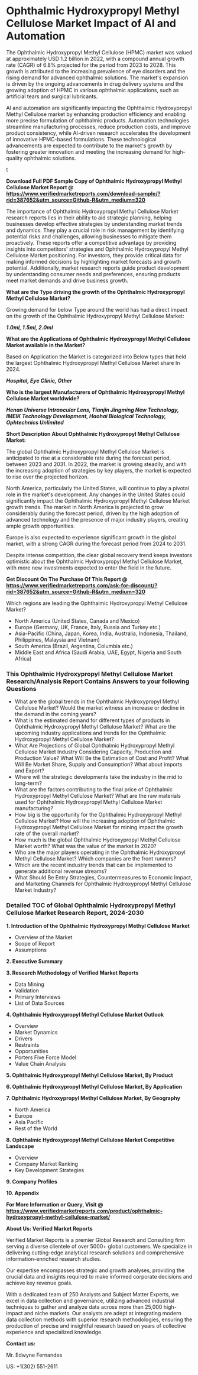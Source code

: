 <meta name="title" content="Global Ophthalmic Hydroxypropyl Methyl Cellulose Market Impact of AI and Automation"><meta name="description" content="The Ophthalmic Hydroxypropyl Methyl Cellulose (HPMC) market was valued at approximately USD 1.2 billion in 2022, with a compound annual growth rate (CAGR) of 6.8% proj"><meta name="title" content="Ophthalmic Hydroxypropyl Methyl Cellulose Market Size, Share, Scope, Trends, Growth, Opportunities, Analysis, Forecast"><h1>Ophthalmic Hydroxypropyl Methyl Cellulose Market Impact of AI and Automation</h1><p>The Ophthalmic Hydroxypropyl Methyl Cellulose (HPMC) market was valued at approximately USD 1.2 billion in 2022, with a compound annual growth rate (CAGR) of 6.8% projected for the period from 2023 to 2028. This growth is attributed to the increasing prevalence of eye disorders and the rising demand for advanced ophthalmic solutions. The market's expansion is driven by the ongoing advancements in drug delivery systems and the growing adoption of HPMC in various ophthalmic applications, such as artificial tears and surgical lubricants.</p><p>AI and automation are significantly impacting the Ophthalmic Hydroxypropyl Methyl Cellulose market by enhancing production efficiency and enabling more precise formulation of ophthalmic products. Automation technologies streamline manufacturing processes, reduce production costs, and improve product consistency, while AI-driven research accelerates the development of innovative HPMC-based formulations. These technological advancements are expected to contribute to the market's growth by fostering greater innovation and meeting the increasing demand for high-quality ophthalmic solutions.</p>t</p><p id="" class=""><strong>Download Full PDF Sample Copy of Ophthalmic Hydroxypropyl Methyl Cellulose Market Report @ <a href="https://www.verifiedmarketreports.com/download-sample/?rid=387652&utm_source=Github-R&utm_medium=320" target="_blank">https://www.verifiedmarketreports.com/download-sample/?rid=387652&utm_source=Github-R&utm_medium=320</a></strong></p><p>The importance of&nbsp;Ophthalmic Hydroxypropyl Methyl Cellulose Market research reports lies in their ability to aid strategic planning, helping businesses develop effective strategies by understanding market trends and dynamics. They play a crucial role in risk management by identifying potential risks and challenges, allowing businesses to mitigate them proactively. These reports offer a competitive advantage by providing insights into competitors' strategies and Ophthalmic Hydroxypropyl Methyl Cellulose Market positioning. For investors, they provide critical data for making informed decisions by highlighting market forecasts and growth potential. Additionally, market research reports guide product development by understanding consumer needs and preferences, ensuring products meet market demands and drive business growth.</p><p><strong>What are the&nbsp;Type driving the growth of the Ophthalmic Hydroxypropyl Methyl Cellulose Market?</strong></p><p id="" class="">Growing demand for below Type around the world has had a direct impact on the growth of the Ophthalmic Hydroxypropyl Methyl Cellulose Market:</p><em><strong>1.0ml, 1.5ml, 2.0ml</strong></em></p><strong>What are the&nbsp;Applications&nbsp;of Ophthalmic Hydroxypropyl Methyl Cellulose Market available in the Market?</strong></p><p id="" class="">Based on Application the Market is categorized into Below types that held the largest Ophthalmic Hydroxypropyl Methyl Cellulose Market share In 2024.</p><em><strong>Hospital, Eye Clinic, Other</strong></em></p><strong>Who is the largest Manufacturers of Ophthalmic Hydroxypropyl Methyl Cellulose Market worldwide?</strong></p><p><em><strong>Henan Universe Intraocular Lens, Tianjin Jingming New Technology, IMEIK Technology Development, Haohai Biological Technology, Ophtechnics Unlimited</strong></em></p><p id="" class=""><strong>Short Description About Ophthalmic Hydroxypropyl Methyl Cellulose Market:</strong></p><p>The global Ophthalmic Hydroxypropyl Methyl Cellulose Market is anticipated to rise at a considerable rate during the forecast period, between 2023 and 2031. In 2022, the market is growing steadily, and with the increasing adoption of strategies by key players, the market is expected to rise over the projected horizon.</p><p>North America, particularly the United States, will continue to play a pivotal role in the market's development. Any changes in the United States could significantly impact the Ophthalmic Hydroxypropyl Methyl Cellulose Market growth trends. The market in North America is projected to grow considerably during the forecast period, driven by the high adoption of advanced technology and the presence of major industry players, creating ample growth opportunities.</p><p>Europe is also expected to experience significant growth in the global market, with a strong CAGR during the forecast period from 2024 to 2031.</p><p>Despite intense competition, the clear global recovery trend keeps investors optimistic about the Ophthalmic Hydroxypropyl Methyl Cellulose Market, with more new investments expected to enter the field in the future.</p><p id="" class=""><strong>Get Discount On The Purchase Of This Report @ <a href="https://www.verifiedmarketreports.com/ask-for-discount/?rid=387652&utm_source=Github-R&utm_medium=320" target="_blank">https://www.verifiedmarketreports.com/ask-for-discount/?rid=387652&utm_source=Github-R&utm_medium=320</a></strong></p>Which regions are leading the Ophthalmic Hydroxypropyl Methyl Cellulose Market?</p><ul><li>North America (United States, Canada and Mexico)</li><li>Europe (Germany, UK, France, Italy, Russia and Turkey etc.)</li><li>Asia-Pacific (China, Japan, Korea, India, Australia, Indonesia, Thailand, Philippines, Malaysia and Vietnam)</li><li>South America (Brazil, Argentina, Columbia etc.)</li><li>Middle East and Africa (Saudi Arabia, UAE, Egypt, Nigeria and South Africa)</li></ul><h3 id="" class="">This Ophthalmic Hydroxypropyl Methyl Cellulose Market Research/Analysis Report Contains Answers to your following Questions</h3><ul><li>What are the global trends in the Ophthalmic Hydroxypropyl Methyl Cellulose Market? Would the market witness an increase or decline in the demand in the coming years?</li><li>What is the estimated demand for different types of products in Ophthalmic Hydroxypropyl Methyl Cellulose Market? What are the upcoming industry applications and trends for the Ophthalmic Hydroxypropyl Methyl Cellulose Market?</li><li>What Are Projections of Global Ophthalmic Hydroxypropyl Methyl Cellulose Market Industry Considering Capacity, Production and Production Value? What Will Be the Estimation of Cost and Profit? What Will Be Market Share, Supply and Consumption? What about imports and Export?</li><li>Where will the strategic developments take the industry in the mid to long-term?</li><li>What are the factors contributing to the final price of Ophthalmic Hydroxypropyl Methyl Cellulose Market? What are the raw materials used for Ophthalmic Hydroxypropyl Methyl Cellulose Market manufacturing?</li><li>How big is the opportunity for the Ophthalmic Hydroxypropyl Methyl Cellulose Market? How will the increasing adoption of Ophthalmic Hydroxypropyl Methyl Cellulose Market for mining impact the growth rate of the overall market?</li><li>How much is the global Ophthalmic Hydroxypropyl Methyl Cellulose Market worth? What was the value of the market In 2020?</li><li>Who are the major players operating in the Ophthalmic Hydroxypropyl Methyl Cellulose Market? Which companies are the front runners?</li><li>Which are the recent industry trends that can be implemented to generate additional revenue streams?</li><li>What Should Be Entry Strategies, Countermeasures to Economic Impact, and Marketing Channels for Ophthalmic Hydroxypropyl Methyl Cellulose Market Industry?</li></ul><h3 id="" class="">Detailed TOC of Global Ophthalmic Hydroxypropyl Methyl Cellulose Market Research Report, 2024-2030</h3><p id="" class=""><strong>1. Introduction of the Ophthalmic Hydroxypropyl Methyl Cellulose Market</strong></p><ul><li>Overview of the Market</li><li>Scope of Report</li><li>Assumptions</li></ul><p id="" class=""><strong>2. Executive Summary</strong></p><p id="" class=""><strong>3. Research Methodology of Verified Market Reports</strong></p><ul><li>Data Mining</li><li>Validation</li><li>Primary Interviews</li><li>List of Data Sources</li></ul><p id="" class=""><strong>4. Ophthalmic Hydroxypropyl Methyl Cellulose Market Outlook</strong></p><ul><li>Overview</li><li>Market Dynamics</li><li>Drivers</li><li>Restraints</li><li>Opportunities</li><li>Porters Five Force Model</li><li>Value Chain Analysis</li></ul><p id="" class=""><strong>5. Ophthalmic Hydroxypropyl Methyl Cellulose Market, By Product</strong></p><p id="" class=""><strong>6. Ophthalmic Hydroxypropyl Methyl Cellulose Market, By Application</strong></p><p id="" class=""><strong>7. Ophthalmic Hydroxypropyl Methyl Cellulose Market, By Geography</strong></p><ul><li>North America</li><li>Europe</li><li>Asia Pacific</li><li>Rest of the World</li></ul><p id="" class=""><strong>8. Ophthalmic Hydroxypropyl Methyl Cellulose Market Competitive Landscape</strong></p><ul><li>Overview</li><li>Company Market Ranking</li><li>Key Development Strategies</li></ul><p id="" class=""><strong>9. Company Profiles</strong></p><p id="" class=""><strong>10. Appendix</strong></p><p id="" class=""><strong>For More Information or Query, Visit @ <a href="https://www.verifiedmarketreports.com/product/ophthalmic-hydroxypropyl-methyl-cellulose-market/" target="_blank">https://www.verifiedmarketreports.com/product/ophthalmic-hydroxypropyl-methyl-cellulose-market/</a></strong></p><p id="" class=""><strong>About Us: Verified Market Reports</strong></p><p id="" class="">Verified Market Reports is a premier Global Research and Consulting firm serving a diverse clientele of over 5000+ global customers. We specialize in delivering cutting-edge analytical research solutions and comprehensive information-enriched research studies.</p><p id="" class="">Our expertise encompasses strategic and growth analyses, providing the crucial data and insights required to make informed corporate decisions and achieve key revenue goals.</p><p id="" class="">With a dedicated team of 250 Analysts and Subject Matter Experts, we excel in data collection and governance, utilizing advanced industrial techniques to gather and analyze data across more than 25,000 high-impact and niche markets. Our analysts are adept at integrating modern data collection methods with superior research methodologies, ensuring the production of precise and insightful research based on years of collective experience and specialized knowledge.</p><p id="" class=""><strong>Contact us:</strong></p><p id="" class="">Mr. Edwyne Fernandes</p><p id="" class="">US: +1(302) 551-2611</p>